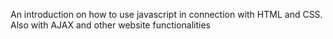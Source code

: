 An introduction on how to use javascript in connection with HTML and CSS. Also with AJAX and other website functionalities
